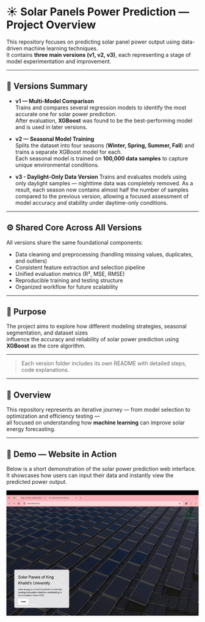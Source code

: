 # ☀️ Solar Panels Power Prediction — Project Overview

This repository focuses on predicting solar panel power output using data-driven machine learning techniques.  
It contains **three main versions (v1, v2, v3)**, each representing a stage of model experimentation and improvement.

---

## 🔁 Versions Summary

- **v1 — Multi-Model Comparison**  
  Trains and compares several regression models to identify the most accurate one for solar power prediction.  
  After evaluation, **XGBoost** was found to be the best-performing model and is used in later versions.

- **v2 — Seasonal Model Training**  
  Splits the dataset into four seasons (**Winter, Spring, Summer, Fall**) and trains a separate XGBoost model for each.  
  Each seasonal model is trained on **100,000 data samples** to capture unique environmental conditions.

- **v3 - Daylight-Only Data Version**
Trains and evaluates models using only daylight samples — nighttime data was completely removed.
As a result, each season now contains almost half the number of samples compared to the previous version,
allowing a focused assessment of model accuracy and stability under daytime-only conditions.

---

## ⚙️ Shared Core Across All Versions
All versions share the same foundational components:
- Data cleaning and preprocessing (handling missing values, duplicates, and outliers)  
- Consistent feature extraction and selection pipeline  
- Unified evaluation metrics (R², MSE, RMSE)  
- Reproducible training and testing structure  
- Organized workflow for future scalability

---

## 🎯 Purpose
The project aims to explore how different modeling strategies, seasonal segmentation, and dataset sizes  
influence the accuracy and reliability of solar power prediction using **XGBoost** as the core algorithm.

---


> Each version folder includes its own README with detailed steps, code explanations.

---

## 🧩 Overview
This repository represents an iterative journey — from model selection to optimization and efficiency testing —  
all focused on understanding how **machine learning** can improve solar energy forecasting.

---

## 🎥 Demo — Website in Action

Below is a short demonstration of the solar power prediction web interface.  
It showcases how users can input their data and instantly view the predicted power output.

<p align="center">
  <img src="https://github.com/AI-UNIT-IT-KKU/Solar_Panels_Prediction/raw/main/demo.gif" alt="Solar Power Prediction Demo" width="800">
</p>
